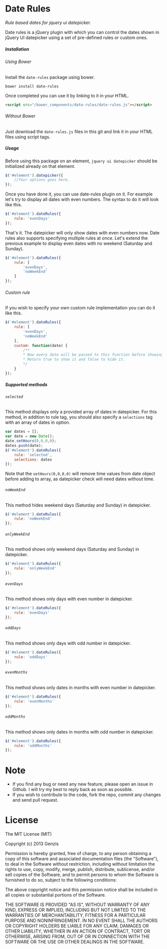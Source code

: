 Date Rules
==========
*Rule based dates for jquery ui datepicker.*

Date rules is a jQuery plugin with which you can control the dates shown in jQuery UI datepicker using a set of pre-defined rules or custom ones.

##### Installation
###### Using Bower
Install the `date-rules` package using bower.
```
bower install date-rules
```
Once completed you can use it by linking to it in your HTML.
```html
<script src="/bower_components/date-rules/date-rules.js"></script>
```
###### Without Bower
Just download the `date-rules.js` files in this git and link it in your HTML files using script tags.

##### Usage
Before using this package on an element, `jquery ui datepicker` should be initialized already on that element.
```javascript
$('#element').datepicker({
	//Your options goes here.
});
```
Once you have done it, you can use date-rules plugin on it. For example let's try to display all dates with even numbers.
The syntax to do it will look like this.
```javascript
$('#element').dateRules({
	rule: 'evenDays'
});
```
That's it. The datepicker will only show dates with even numbers now.
Date rules also supports specifying multiple rules at once. Let's extend the previous example to display even dates with no weekend (Saturday and Sunday).
```javascript
$('#element').dateRules({
	rule: [
		'evenDays',
		'noWeekEnd'
	]
});
```

###### Custom rule
If you wish to specify your own custom rule implementation you can do it like this.
```javascript
$('#element').dateRules({
	rule: [
		'evenDays',
		'noWeekEnd'
	],
	custom: function(date) {
		/**
		* Now every date will be passed to this function before showing.
		* Return true to show it and false to hide it.
		*/
	}
});
```

##### Supported methods
###### `selected`
This method displays only a provided array of dates in datepicker. For this method, in addition to rule tag, you should also specify a `selections` tag with an array of dates in option.
```javascript
var dates = [];
var date = new Date();
date.setHours(0,0,0,0);
dates.push(date);
$('#element').dateRules({
	rule: 'selected',
	selections: dates
});
```
Note that the `setHours(0,0,0,0)` will remove time values from date object before adding to array, as datepicker check will need dates without time.

###### `noWeekEnd`
This method hides weekend days (Saturday and Sunday) in datepicker.
```javascript
$('#element').dateRules({
	rule: 'noWeekEnd'
});
```

###### `onlyWeekEnd`
This method shows only weekend days (Saturday and Sunday) in datepicker.
```javascript
$('#element').dateRules({
	rule: 'onlyWeekEnd'
});
```

###### `evenDays`
This method shows only days with even number in datepicker.
```javascript
$('#element').dateRules({
	rule: 'evenDays'
});
```

###### `oddDays`
This method shows only days with odd number in datepicker.
```javascript
$('#element').dateRules({
	rule: 'oddDays'
});
```

###### `evenMonths`
This method shows only dates in months with even number in datepicker.
```javascript
$('#element').dateRules({
	rule: 'evenMonths'
});
```

###### `oddMonths`
This method shows only dates in months with odd number in datepicker.
```javascript
$('#element').dateRules({
	rule: 'oddMonths'
});
```

Note
====
* If you find any bug or need any new feature, please open an issue in Github. I will try my best to reply back as soon as possible.
* If you wish to contribute to the code, fork the repo, commit any changes and send pull request.

License
=======
The MIT License (MIT)

Copyright (c) 2013 Genzis

Permission is hereby granted, free of charge, to any person obtaining a copy
of this software and associated documentation files (the "Software"), to deal
in the Software without restriction, including without limitation the rights
to use, copy, modify, merge, publish, distribute, sublicense, and/or sell
copies of the Software, and to permit persons to whom the Software is
furnished to do so, subject to the following conditions:

The above copyright notice and this permission notice shall be included in all
copies or substantial portions of the Software.

THE SOFTWARE IS PROVIDED "AS IS", WITHOUT WARRANTY OF ANY KIND, EXPRESS OR
IMPLIED, INCLUDING BUT NOT LIMITED TO THE WARRANTIES OF MERCHANTABILITY,
FITNESS FOR A PARTICULAR PURPOSE AND NONINFRINGEMENT. IN NO EVENT SHALL THE
AUTHORS OR COPYRIGHT HOLDERS BE LIABLE FOR ANY CLAIM, DAMAGES OR OTHER
LIABILITY, WHETHER IN AN ACTION OF CONTRACT, TORT OR OTHERWISE, ARISING FROM,
OUT OF OR IN CONNECTION WITH THE SOFTWARE OR THE USE OR OTHER DEALINGS IN THE
SOFTWARE.